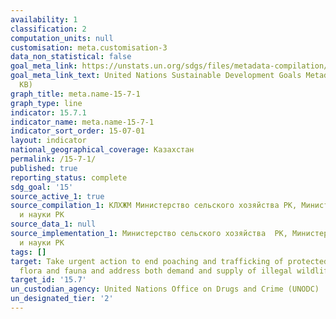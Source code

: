```yaml
---
availability: 1
classification: 2
computation_units: null
customisation: meta.customisation-3
data_non_statistical: false
goal_meta_link: https://unstats.un.org/sdgs/files/metadata-compilation/Metadata-Goal-15.pdf
goal_meta_link_text: United Nations Sustainable Development Goals Metadata (PDF 210
  KB)
graph_title: meta.name-15-7-1
graph_type: line
indicator: 15.7.1
indicator_name: meta.name-15-7-1
indicator_sort_order: 15-07-01
layout: indicator
national_geographical_coverage: Казахстан
permalink: /15-7-1/
published: true
reporting_status: complete
sdg_goal: '15'
source_active_1: true
source_compilation_1: КЛХЖМ Министерство сельского хозяйства РК, Министерство образования
  и науки РК
source_data_1: null
source_implementation_1: Министерство сельского хозяйства  РК, Министерство образования
  и науки РК
tags: []
target: Take urgent action to end poaching and trafficking of protected species of
  flora and fauna and address both demand and supply of illegal wildlife products
target_id: '15.7'
un_custodian_agency: United Nations Office on Drugs and Crime (UNODC)
un_designated_tier: '2'
---
```

